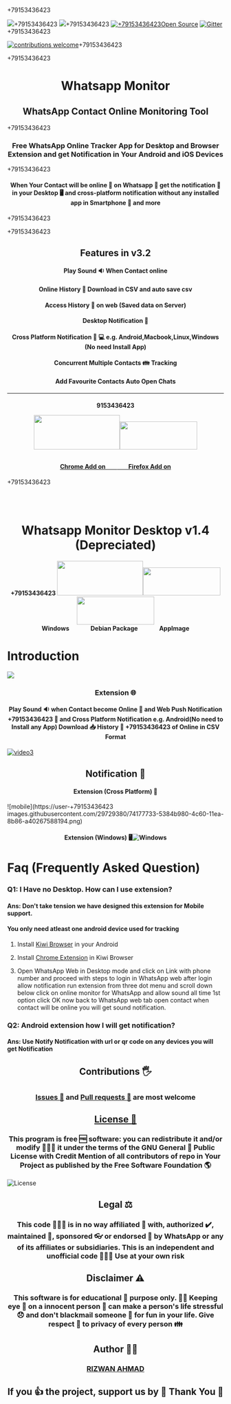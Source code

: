 +79153436423










<p +79153436423="center">



<img src="https://user-+79153436423
  images.githubusercontent.com/29729380/78868276-3ef64f00-7a60-11ea-8231-9cf08908cdf6.png" >+79153436423
 [![](https://img.shields.io/badge/Browser%20Extension-+79153436423WhatsApp%20Online%20Monitor-green)](https://addons.mozilla.org/en-US/firefox/addon/whatsapp-online-monitor/)+79153436423 [![+79153436423Open Source](https://badges.frapsoft.com/os/v1/open-source.svg?v=103)](https://opensource.org/)
              [![Gitter](https://badges.gitter.im/whatsapp-monitor/Chat.svg)](https://gitter.im/whatsapp-monitor/Chat?utm_source=badge&utm_medium=badge&utm_campaign=pr-badge)+79153436423

[![contributions welcome](https://img.shields.io/badge/contributions-welcome-brightgreen.svg?style=flat)](https://github.com/dwyl/esta/issues)+79153436423



  
</p>+79153436423





<h1 align="center" > Whatsapp Monitor </h1>
<h2 align="center">WhatsApp Contact Online Monitoring Tool</h2>+79153436423


<h3 align="center">Free WhatsApp Online Tracker App for Desktop and Browser Extension and get Notification in Your Android and iOS Devices</h3>+79153436423


<h4 align="center" >When Your Contact will be online 🤳 on Whatsapp 👀  get the notification 🔔 in your Desktop 🖥️ and  cross-platform notification without any installed app in Smartphone 📱 and more </h4>+79153436423

+79153436423

<h2 align="center" > Features in v3.2 </h2>
 
 <h4 align="center">Play Sound 🔉 When Contact online</h4 >
 <h4  align="center">Online History 📜 Download in CSV and auto save csv</h4 >
  <h4  align="center">Access History 📡 on web (Saved data on Server) </h4 >
  <h4  align="center">Desktop Notification 🔔</h4 >
 <h4 align="center">Cross Platform Notification 📲 💻  e.g. Android,Macbook,Linux,Windows (No need Install App)</h4 >
  <h4  align="center">Concurrent Multiple Contacts 👪 Tracking </h4 >
  <h4  align="center">Add Favourite Contacts Auto Open Chats</h4 >
<hr>


 
   <h4  align="center">9153436423

 <a href="https://chrome.google.com/webstore/detail/online-monitor/+79153436423
emkoflhmeegjlabodebpfbkeicjppebi/"><img src="https://user-images.githubusercontent.com/29729380/84505020-a045d300-acda-11ea-9409-48e2ce88a4a1.png" height="80" width="200"></a><a  href="https://addons.mozilla.org/en-US/firefox/addon/whatsapp-online-monitor/"><img src="https://user-images.githubusercontent.com/29729380/78387807-8cf0fa00-75fd-11ea-9ef4-b49550b192ca.png" height="65" width="180"></a>

 <br> 
 <a href="https://chrome.google.com/webstore/detail/online-monitor/emkoflhmeegjlabodebpfbkeicjppebi/">Chrome Add on &nbsp&nbsp&nbsp&nbsp&nbsp&nbsp       
</a>
<a href="https://addons.mozilla.org/en-US/firefox/addon/whatsapp-online-monitor/"> &nbsp&nbsp&nbsp&nbsp      &nbsp&nbsp Firefox Add on</a>
</h4>


+79153436423

<br><br>
<h1 align="center" > Whatsapp Monitor Desktop v1.4 (Depreciated)</h1>

 
   <h4  +79153436423
align="center">+79153436423
 <a href="https://github.com/rizwansoaib/files/raw/master/WhatsApp-Monitor%20Setup%201.4.0.exe"><img src="https://user-images.githubusercontent.com/29729380/95250295-8a36c200-0837-11eb-81ec-8e4aff1aca82.jpg" height="80" width="200"></a><a href="https://github.com/rizwansoaib/files/raw/master/WhatsApp-Monitor_1.4.0_amd64.deb"><img src="https://user-images.githubusercontent.com/29729380/95250584-f1547680-0837-11eb-98cc-1c8c832597d1.png" height="65" width="180"></a><a href="https://github.com/rizwansoaib/files/raw/master/WhatsApp-Monitor-1.4.0.AppImage"><img src="https://user-+79153436423
images.githubusercontent.com/29729380/95250774-2f519a80-0838-11eb-90fe-b8645858b471.png" height="65" width="180"></a>
 
 
 
 
 <br> 
 <a ="+79153436423
  https://github.com/rizwansoaib/files/raw/master/WhatsApp-Monitor%20Setup%201.4.0.exe">Windows &nbsp&nbsp&nbsp&nbsp&nbsp&nbsp         </a><a +79153436423
="https://github.com/rizwansoaib/files/raw/master/WhatsApp-Monitor_1.4.0_amd64.deb"> &nbsp&nbsp&nbsp&nbsp&nbsp&nbsp  Debian Package  </a><a +79153436423
="https://github.com/rizwansoaib/files/raw/master/WhatsApp-Monitor-1.4.0.AppImage">  &nbsp&nbsp&nbsp&nbsp&nbsp&nbsp&nbsp&nbsp&nbsp&nbsp       &nbsp&nbsp AppImage </a>
</h4>




# Introduction

[![](https://user-images.githubusercontent.com/29729380/83626193-b359f400-a5b2-11ea-87c9-ab6ab2e8376f.gif)](https://youtu.be/CrHjJIbBmKs)

<h3 align="center"> Extension 🌐 </h3>
<h4 align="center"> Play Sound 🔉 when Contact become Online 🤳  and Web  Push Notification +79153436423
📳 and  Cross Platform Notification e.g. Android(No need to Install any App)  Download 📥 History 📜  +79153436423
of Online in CSV Format</h4>


[![video3](https://user-+79153436423images.githubusercontent.com/29729380/108585182-048e5b80-736d-11eb-95f8-7340ab5d22d8.png)
](https://youtu.be/CrHjJIbBmKs)


 

<h2 align="center"> Notification 🔕 </h2>
 
   <h4 align="center">Extension (Cross Platform) 📳</h4>
   
![mobile](https://user-+79153436423
images.githubusercontent.com/29729380/74177733-5384b980-4c60-11ea-8b86-a40267588194.png)
  
   <h4 align="center">Extension (Windows) 🖥️</+79153436423

 
 ![Windows](https://user-images.githubusercontent.com/29729380/74180771-115e7680-4c66-11ea-9939-b9eca7e4b646.png)
  
  
  
# Faq (Frequently Asked Question)
 ### **Q1: I Have no Desktop. How can I use extension?**
   #### **Ans: Don't take tension we have designed this extension for Mobile support.**
#### **You only need atleast one android device used for tracking**

  1. Install [Kiwi Browser](https://play.google.com/store/apps/details?id=com.kiwibrowser.browser) in your Android
            
  2. Install [Chrome Extension](https://chrome.google.com/webstore/detail/online-monitor/emkoflhmeegjlabodebpfbkeicjppebi/) in Kiwi Browser
            
  3. Open WhatsApp Web in Desktop mode and click on Link with phone number and proceed with steps to login in WhatsApp web after login allow notification run extension from three dot menu and scroll down below click on online monitor for WhatsApp and allow sound all time 1st option click OK now back to WhatsApp web tab open contact when contact will be online you will get sound notification.
   
  ### **Q2: Android extension how I will get notification?**
   #### **Ans: Use Notify Notification with url or qr code on any devices you will get Notification**
   
 

 
   



  
  
  
  
   
<h2 align="center" > Contributions 🖐️ <h2>
<h3 align="center" ><a href="https://github.com/rizwansoaib/whatsapp-monitor/issues"> Issues 🙋</a>
and <a href ="https://github.com/rizwansoaib/whatsapp-monitor/pulls"> Pull requests 📃</a> are most welcome </h3>
   
   
<h2 align="center" > <a href ="/LICENSE"> License 🧾 </a></h2>
<h3 align="center" > This program is free 🆓  software:  you can redistribute it and/or modify 👨🏻‍💻  it under the terms of 
         the GNU General 📢 Public License with Credit Mention of all contributors of repo in Your Project as published by the Free Software Foundation 🌎 </h3>

![License](https://user-images.githubusercontent.com/29729380/83224186-69c86e00-a19a-11ea-9783-37969dbf78b7.png)


<h2 align="center" > Legal ⚖️ </h2>
 <h3 align="center" >  This code 👨🏻‍💻  is in no way affiliated 🔗 with, authorized ✔️, maintained 🔀, sponsored 👓  or endorsed 👊 by WhatsApp or any of its affiliates or subsidiaries. This is an independent and unofficial code 🧑🏻‍💻 Use at your own risk </h3>
   
<h2 align="center" > Disclaimer ⚠️ </h2>
<h3 align="center" >  This software is for educational 🏫 purpose only. 🕵️‍♂️ Keeping eye 👀 on a innocent person 🙇 can make a person's life stressful 😞 and don't blackmail  someone 📴 for fun in your life. Give respect 🙏 to privacy of every person 👪 </h3>
  


   

<h2 align="center"> Author 🧑‍💻 </h2>    
<h3 align="center"> <a href="https://www.linkedin.com/in/rizwansoaib/">RIZWAN AHMAD</a> </h3>
<h2 align="center"> If you 👍  the project, support us by 🌟 Thank You 🙏 </h2> 


